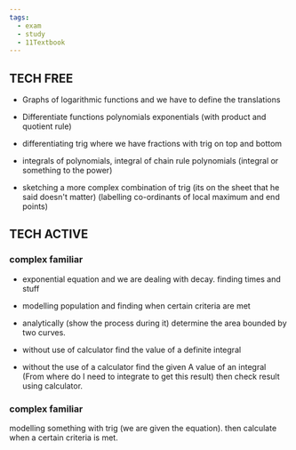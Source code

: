 ```yaml
---
tags:
  - exam
  - study
  - 11Textbook
---
```

## TECH FREE 
- Graphs of logarithmic functions and we have to define the translations

- Differentiate functions polynomials exponentials (with product and quotient rule)

- differentiating trig where we have fractions with trig on top and bottom

- integrals of polynomials, integral of chain rule polynomials (integral or something to the power)

- sketching a more complex combination of trig (its on the sheet that he said doesn't matter) (labelling co-ordinants of local maximum and end points)

## TECH ACTIVE
### complex familiar
- exponential equation and we are dealing with decay. finding times and stuff

 - modelling population and finding when certain criteria are met 

- analytically (show the process during it) determine the area bounded by two curves. 

- without use of calculator find the value of a definite integral

- without the use of a calculator find the given A value of an integral (From where do I need to integrate to get this result) then check result using calculator. 

### complex familiar
modelling something with trig (we are given the equation). then calculate when a certain criteria is met. 


